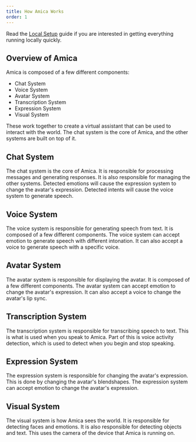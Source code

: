 ```yaml
---
title: How Amica Works
order: 1
---
```


Read the [Local Setup](../quickstart/installation.md) guide if you are interested in getting everything running locally quickly.

## Overview of Amica

Amica is composed of a few different components:

* Chat System
* Voice System
* Avatar System
* Transcription System
* Expression System
* Visual System

These work together to create a virtual assistant that can be used to interact with the world. The chat system is the core of Amica, and the other systems are built on top of it.

## Chat System

The chat system is the core of Amica. It is responsible for processing messages and generating responses. It is also responsible for managing the other systems. Detected emotions will cause the expression system to change the avatar's expression. Detected intents will cause the voice system to generate speech.

## Voice System

The voice system is responsible for generating speech from text. It is composed of a few different components. The voice system can accept emotion to generate speech with different intonation. It can also accept a voice to generate speech with a specific voice.

## Avatar System

The avatar system is responsible for displaying the avatar. It is composed of a few different components. The avatar system can accept emotion to change the avatar's expression. It can also accept a voice to change the avatar's lip sync.

## Transcription System

The transcription system is responsible for transcribing speech to text. This is what is used when you speak to Amica. Part of this is voice activity detection, which is used to detect when you begin and stop speaking.

## Expression System

The expression system is responsible for changing the avatar's expression. This is done by changing the avatar's blendshapes. The expression system can accept emotion to change the avatar's expression.

## Visual System

The visual system is how Amica sees the world. It is responsible for detecting faces and emotions. It is also responsible for detecting objects and text. This uses the camera of the device that Amica is running on.
